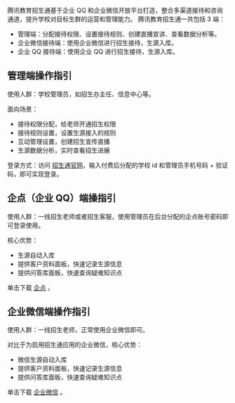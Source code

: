 腾讯教育招生通基于企业 QQ 和企业微信开放平台打造，整合多渠道接待和咨询通道，提升学校对目标生群的运营和管理能力。
腾讯教育招生通一共包括 3 端：
- 管理端：分配接待权限、设置接待规则、创建直播宣讲、查看数据分析等。
- 企业微信接待端：使用企业微信进行招生接待，生源入库。
- 企业 QQ 接待端：使用企业 QQ 进行招生接待，生源入库。

## 管理端操作指引
使用人群：学校管理员，如招生办主任、信息中心等。

面向场景：
- 接待权限分配，给老师开通招生权限
- 接待规则设置，设置生源接入的规则
- 互动管理设置，创建招生宣传直播
- 生源数据分析，实时查看招生进展

登录方式：访问 [招生通官网](https://zst.qq.com/#/login)，输入付费后分配的学校 id 和管理员手机号码 + 验证码，即可实现登录。

## 企点（企业 QQ）端操指引
使用人群：一线招生老师或者招生客服，使用管理员在后台分配的企点账号密码即可登录使用。

核心优势：
- 生源自动入库
- 提供客户资料面板，快速记录生源信息
- 提供问答库面板，快速查询疑难知识点

单击下载 [企点](https://qidian.qq.com/downloadv2.html) 。

## 企业微信端操作指引
使用人群：一线招生老师，正常使用企业微信即可。

对比于为启用招生通应用的企业微信，核心优势：
- 微信生源自动入库
- 提供客户资料面板，快速记录生源信息
- 提供问答库面板，快速查询疑难知识点

单击下载 [企业微信](https://work.weixin.qq.com/#indexDownload) 。
